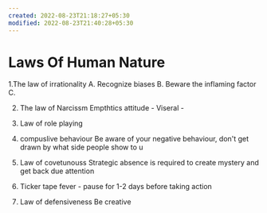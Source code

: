 ```yaml
---
created: 2022-08-23T21:18:27+05:30
modified: 2022-08-23T21:40:28+05:30
---
```


# Laws Of Human Nature

1.The law of irrationality
    A. Recognize biases
    B. Beware the inflaming factor
    C. 


2. The law of Narcissm
   Empthtics attitude - 
   Viseral - 

3. Law of role playing
     

4. compuslive behaviour
   Be aware of your negative behaviour, don't get drawn by what side people show to u


5. Law of covetunouss
Strategic absence is required to create mystery and get back due attention

6. Ticker tape fever - pause for 1-2 days before taking action

7. Law of defensiveness
    Be creative
